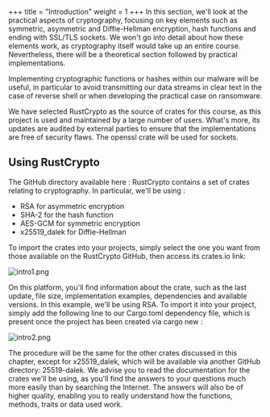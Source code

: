 +++
title = "Introduction"
weight = 1
+++
In this section, we'll look at the practical aspects of cryptography, focusing on key elements such as symmetric, asymmetric and Diffie-Hellman encryption, hash functions and ending with SSL/TLS sockets. We won't go into detail about how these elements work, as cryptography itself would take up an entire course. Nevertheless, there will be a theoretical section followed by practical implementations.

Implementing cryptographic functions or hashes within our malware will be useful, in particular to avoid transmitting our data streams in clear text in the case of reverse shell or when developing the practical case on ransomware.

We have selected RustCrypto as the source of crates for this course, as this project is used and maintained by a large number of users. What's more, its updates are audited by external parties to ensure that the implementations are free of security flaws. The openssl crate will be used for sockets.

## Using RustCrypto
The GitHub directory available here : RustCrypto contains a set of crates relating to cryptography. In particular, we'll be using :
 
- RSA for asymmetric encryption
- SHA-2 for the hash function
- AES-GCM for symmetric encryption
- x25519_dalek for Diffie-Hellman

To import the crates into your projects, simply select the one you want from those available on the RustCrypto GitHub, then access its crates.io link:

![intro1.png](../intro1.png)

On this platform, you'll find information about the crate, such as the last update, file size, implementation examples, dependencies and available versions. In this example, we'll be using RSA. To import it into your project, simply add the following line to our Cargo.toml dependency file, which is present once the project has been created via cargo new :

![intro2.png](../intro2.png)

The procedure will be the same for the other crates discussed in this chapter, except for x25519_dalek, which will be available via another GitHub directory: 25519-dalek. We advise you to read the documentation for the crates we'll be using, as you'll find the answers to your questions much more easily than by searching the Internet. The answers will also be of higher quality, enabling you to really understand how the functions, methods, traits or data used work.